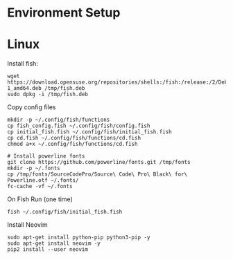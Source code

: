 # Environment Setup

# Linux

Install fish:
```
wget https://download.opensuse.org/repositories/shells:/fish:/release:/2/Debian_9.0/amd64/fish_2.7.1-1_amd64.deb /tmp/fish.deb
sudo dpkg -i /tmp/fish.deb
```

Copy config files
```
mkdir -p ~/.config/fish/functions
cp fish_config.fish ~/.config/fish/config.fish
cp initial_fish.fish ~/.config/fish/initial_fish.fish
cp cd.fish ~/.config/fish/functions/cd.fish
chmod a+x ~/.config/fish/functions/cd.fish

# Install powerline fonts
git clone https://github.com/powerline/fonts.git /tmp/fonts
mkdir -p ~/.fonts
cp /tmp/fonts/SourceCodePro/Source\ Code\ Pro\ Black\ for\ Powerline.otf ~/.fonts/
fc-cache -vf ~/.fonts
```

On Fish Run (one time)
```
fish ~/.config/fish/initial_fish.fish
```


Install Neovim
```
sudo apt-get install python-pip python3-pip -y
sudo apt-get install neovim -y
pip2 install --user neovim
```




